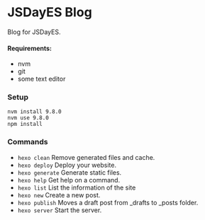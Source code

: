 # JSDayES Blog

Blog for JSDayES.

#### Requirements:

- nvm
- git
- some text editor

### Setup

```
nvm install 9.8.0
nvm use 9.8.0
npm install
```

### Commands

- `hexo clean`     Remove generated files and cache.
- `hexo deploy`    Deploy your website.
- `hexo generate`  Generate static files.
- `hexo help`      Get help on a command.
- `hexo list`      List the information of the site
- `hexo new`       Create a new post.
- `hexo publish`   Moves a draft post from _drafts to _posts folder.
- `hexo server`    Start the server.
